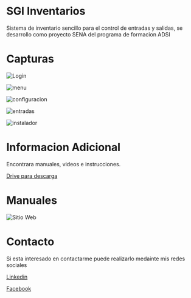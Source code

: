 # SGI Inventarios

Sistema de inventario sencillo para el control de entradas y salidas, se desarrollo como proyecto SENA del programa de formacion ADSI

# Capturas

![Login](https://user-images.githubusercontent.com/49756024/208305520-6c6898e5-6a89-47d9-bf18-4dd33a602c0c.jpg)

![menu](https://user-images.githubusercontent.com/49756024/208305536-2d9f07a1-30d6-46a7-bc67-d8d767f93541.jpg)

![configuracion](https://user-images.githubusercontent.com/49756024/208305534-1da142f3-608d-4e51-946c-c859835f7c72.JPG)

![entradas](https://user-images.githubusercontent.com/49756024/208305533-5421afc3-dc3d-444d-aa69-67a1438028fd.JPG)

![instalador](https://user-images.githubusercontent.com/49756024/208305537-28b2b6ce-de42-4451-84f1-31464b9a866c.JPG)


# Informacion Adicional

Encontrara manuales, videos e instrucciones.

[Drive para descarga](https://drive.google.com/drive/folders/1sJONGvwq2KF1LkxPlb-8IEaCH8zg6qlt?usp=share_link)

# Manuales

![Sitio Web](https://comalba02.github.io/Inventarios/)

# Contacto

Si esta interesado en contactarme puede realizarlo medainte mis redes sociales

[Linkedin](https://www.linkedin.com/in/macoronadob)

[Facebook](https://www.facebook.com/marcoalberto.coronadobaquero)


